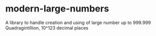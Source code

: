 # modern-large-numbers
A library to handle creation and using of large number up to 999.999 Quadragintillion, 10^123 decimal places
